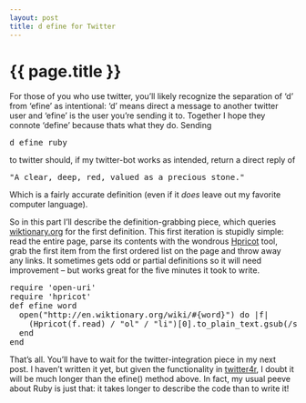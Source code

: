 ```yaml
---
layout: post
title: d efine for Twitter
---
```

# {{ page.title }}
<p>For those of you who use twitter, you’ll likely recognize the separation of ‘d’ from ‘efine’ as intentional: ‘d’ means direct a message to another twitter user and ‘efine’ is the user you’re sending it to.  Together I hope they connote ‘define’ because thats what they do. Sending</p>
<pre>d efine ruby</pre>
<p>to twitter should, if my twitter-bot works as intended, return a direct reply of</p>
<pre>"A clear, deep, red, valued as a precious stone."</pre>
<p>Which is a fairly accurate definition (even if it <em>does </em>leave out my favorite computer language).</p>
<p>So in this part I’ll describe the definition-grabbing piece, which queries <a href="http://en.wiktionary.org/wiki/java" title="wiktionary.org" target="_blank">wiktionary.org</a> for the first definition.  This first iteration is stupidly simple: read the entire page, parse its contents with the wondrous <a href="http://code.whytheluckystiff.net/hpricot"event_item" title="_why oh _why" target="_blank">Hpricot</a> tool, grab the first item from the first ordered list on the page and throw away any links.  It sometimes gets odd or partial definitions so it will need improvement – but works great for the five minutes it took to write.</p>
<pre>
require 'open-uri'
require 'hpricot'
def efine word
  open("http://en.wiktionary.org/wiki/#{word}") do |f|
    (Hpricot(f.read) / "ol" / "li")[0].to_plain_text.gsub(/s*[.*]/,'')
  end
end</pre>
<p>That’s all.  You’ll have to wait for the twitter-integration piece in my next post.  I haven’t written it yet, but given the functionality in <a href="http://twitter4r.rubyforge.org/" title="twitter API for Ruby" target="_blank">twitter4r</a>, I doubt it will be much longer than the efine() method above.  In fact, my usual peeve about Ruby is just that: it takes longer to describe the code than to write it!</p>
